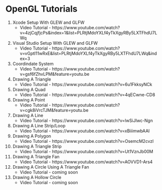 # OpenGL Tutorials

<ol>
  <li>
    Xcode Setup With GLEW and GLFW
    <ul>
      <li>Video Tutorial - https://www.youtube.com/watch?v=4zjCqjfjcPs&index=1&list=PLRtjMdoYXLf4yTkXgyRBy5LXTFhdU7LWq</li>
    </ul>
  </li>
  
  <li>
    Visual Studio Setup With GLEW and GLFW
    <ul>
      <li>Video Tutorial - https://www.youtube.com/watch?v=vGptI11wRxE&list=PLRtjMdoYXLf4yTkXgyRBy5LXTFhdU7LWq&index=3</li>
    </ul>
  </li>
  
  <li>
    Coordindate System
    <ul>
      <li>Video Tutorial - https://www.youtube.com/watch?v=gsf6fZhvLPM&feature=youtu.be</li>
    </ul>
  </li>
  
  <li>
    Drawing A Triangle
    <ul>
      <li>Video Tutorial - https://www.youtube.com/watch?v=6u1FkksyNCk</li>
    </ul>
  </li>
  
  <li>
    Drawing A Quad
    <ul>
      <li>Video Tutorial - https://www.youtube.com/watch?v=4qECwne-CD8</li>
    </ul>
  </li>
  
  <li>
    Drawing A Point
    <ul>
      <li>Video Tutorial - https://www.youtube.com/watch?v=cgk8iVrcTJM&feature=youtu.be</li>
    </ul>
  </li>
  
  <li>
    Drawing A Line
    <ul>
      <li>Video Tutorial - https://www.youtube.com/watch?v=lwSiJIwc-Ngn</li>
    </ul>
  </li>
  
  <li>
    Drawing A Line Strip/Loop
    <ul>
      <li>Video Tutorial - https://www.youtube.com/watch?v=xBiiimwbAAI</li>
    </ul>
  </li>
  
  <li>
    Drawing A Polygon
    <ul>
      <li>Video Tutorial - https://www.youtube.com/watch?v=OsemcM2cvzI</li>
    </ul>
  </li>
  
  <li>
    Drawing A Triangle Strip
    <ul>
      <li>Video Tutorial - https://www.youtube.com/watch?v=Ut1VznJb00M</li>
    </ul>
  </li>
  
  <li>
    Drawing A Triangle Fan
    <ul>
      <li>Video Tutorial - https://www.youtube.com/watch?v=AOVVD1-Ars4</li>
    </ul>
  </li>
  
  <li>
    Drawing A Circle Using A Triangle Fan
    <ul>
      <li>Video Tutorial - coming soon</li>
    </ul>
  </li>
  
  <li>
    Drawing A Hollow Circle
    <ul>
      <li>Video Tutorial - coming soon</li>
    </ul>
  </li>
<ol>
